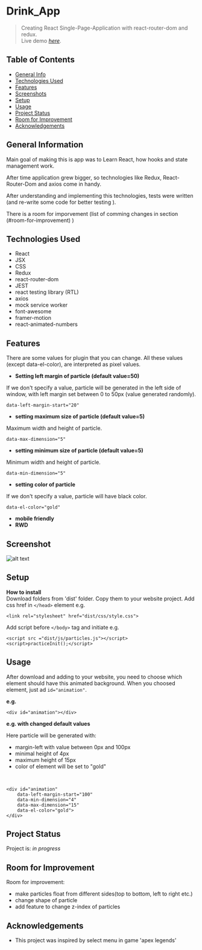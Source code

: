 # Drink_App
>Creating React Single-Page-Application with react-router-dom and redux.<br/>
> Live demo [_here_](https://glowing-seahorse-06bd04.netlify.app/?fbclid=IwAR0TzZNN-pJpbern-46PCNi9vPD2LWYVnJ4nc7A1e54flSGhGqVNNos588g).

## Table of Contents
* [General Info](#general-information)
* [Technologies Used](#technologies-used)
* [Features](#features)
* [Screenshots](#screenshots)
* [Setup](#setup)
* [Usage](#usage)
* [Project Status](#project-status)
* [Room for Improvement](#room-for-improvement)
* [Acknowledgements](#acknowledgements)


## General Information
Main goal of making this is app was to Learn React, how hooks and state management work. 

After time application grew bigger, so technologies like Redux, React-Router-Dom and axios come in handy. 

After understanding and implementing this technologies, tests were written (and re-write some code for better testing ). 

There is a room for imporvement (list of comming changes in section (#room-for-improvement) )


## Technologies Used
- React
- JSX
- CSS
- Redux
- react-router-dom
- JEST
- react testing library (RTL)
- axios
- mock service worker
- font-awesome
- framer-motion
- react-animated-numbers

## Features
There are some values for plugin that you can change. All these values (except data-el-color), are interpreted as pixel values.
- **Setting left margin of particle (default value=50)**

If we don't specify a value, particle will be generated in the left side of window, with left margin set between 0 to 50px (value generated randomly).

	data-left-margin-start="20"

- **setting maximum size of particle (default value=5)**

Maximum width and height of particle.

	data-max-dimension="5"


- **setting minimum size of particle (default value=5)**

Minimum width and height of particle.

	data-min-dimension="5"


- **setting color of particle**

If we don't specify a value, particle will have black color.

	data-el-color="gold"

- **mobile friendly**
- **RWD**



## Screenshot
![alt text](/src/img/screen_shot.png)

## Setup
**How to install**<br/>
Download folders from 'dist' folder.
Copy them to your website project.
Add css href in `</head>` element e.g.

    <link rel="stylesheet" href="dist/css/style.css">
Add script before `</body>` tag and initiate e.g.

    <script src ="dist/js/particles.js"></script>
    <script>practiceInit();</script>

## Usage
After download and adding to your website, you need to choose which element should have this animated background.
When you choosed element, just ad `id="animation"`.

**e.g.**

	<div id="animation"></div>
**e.g. with changed default values**

Here particle will be generated with:
- margin-left with value between 0px and 100px
- minimal height of 4px
- maximum height of 15px
- color of element will be set to "gold"
<br/>

	<div id="animation" 
		data-left-margin-start="100" 
		data-min-dimension="4"       
		data-max-dimension="15" 
		data-el-color="gold">
	</div>

## Project Status
Project is: _in progress_


## Room for Improvement

Room for improvement:
- make particles float from different sides(top to bottom, left to right etc.)
- change shape of particle
- add feature to change z-index of particles


## Acknowledgements

- This project was inspired by select menu in game 'apex legends'
